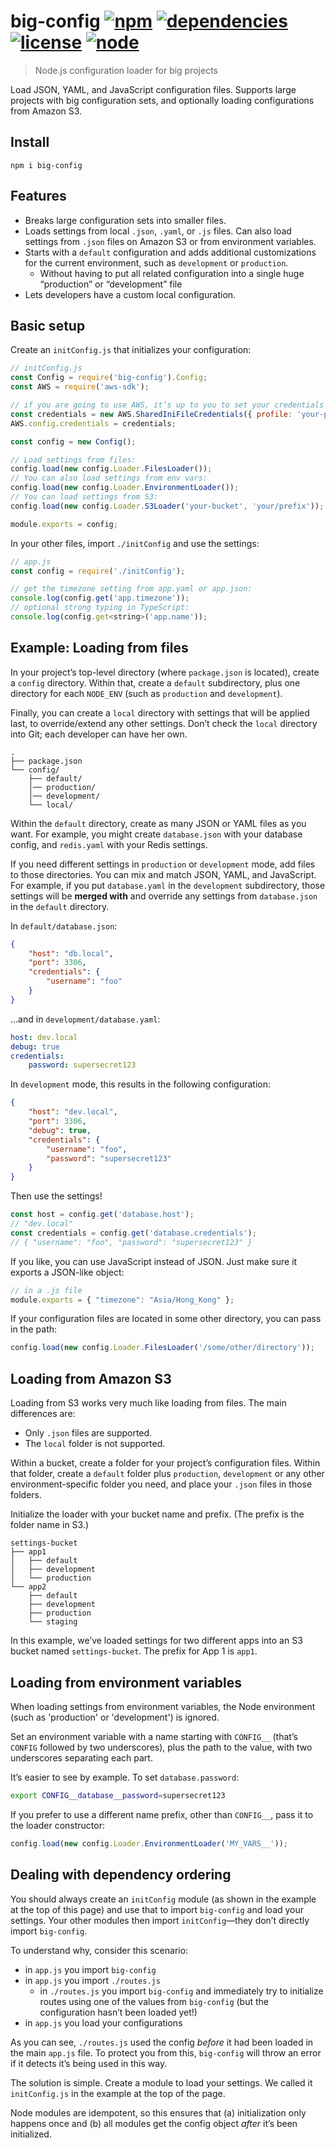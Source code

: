 # big-config [![npm](https://img.shields.io/npm/v/big-config.svg)](https://www.npmjs.com/package/big-config) [![dependencies](https://img.shields.io/david/natesilva/big-config.svg)](https://www.npmjs.com/package/big-config) [![license](https://img.shields.io/github/license/natesilva/big-config.svg)](https://github.com/natesilva/big-config/blob/master/LICENSE) [![node](https://img.shields.io/node/v/big-config.svg)](https://www.npmjs.com/package/big-config)

> Node.js configuration loader for big projects

Load JSON, YAML, and JavaScript configuration files. Supports large projects with big configuration sets, and optionally loading configurations from Amazon S3.

## Install

```
npm i big-config
```

## Features

* Breaks large configuration sets into smaller files.
* Loads settings from local `.json`, `.yaml`, or `.js` files. Can also load settings from `.json` files on Amazon S3 or from environment variables.
* Starts with a `default` configuration and adds additional customizations for the current environment, such as `development` or `production`.
    * Without having to put all related configuration into a single huge “production” or “development” file
* Lets developers have a custom local configuration.

## Basic setup

Create an `initConfig.js` that initializes your configuration:

```javascript
// initConfig.js
const Config = require('big-config').Config;
const AWS = require('aws-sdk');

// if you are going to use AWS, it’s up to you to set your credentials first:
const credentials = new AWS.SharedIniFileCredentials({ profile: 'your-profile' });
AWS.config.credentials = credentials;

const config = new Config();

// Load settings from files:
config.load(new config.Loader.FilesLoader());
// You can also load settings from env vars:
config.load(new config.Loader.EnvironmentLoader());
// You can load settings from S3:
config.load(new config.Loader.S3Loader('your-bucket', 'your/prefix'));

module.exports = config;
```

In your other files, import `./initConfig` and use the settings:

```javascript
// app.js
const config = require('./initConfig');

// get the timezone setting from app.yaml or app.json:
console.log(config.get('app.timezone'));
// optional strong typing in TypeScript:
console.log(config.get<string>('app.name'));
```

## Example: Loading from files

In your project’s top-level directory (where `package.json` is located), create a `config` directory. Within that, create a `default` subdirectory, plus one directory for each `NODE_ENV` (such as `production` and `development`).

Finally, you can create a `local` directory with settings that will be applied last, to override/extend any other settings. Don’t check the `local` directory into Git; each developer can have her own.

```
.
├── package.json
└── config/
    ├── default/
    │── production/
    │── development/
    └── local/
```

Within the `default` directory, create as many JSON or YAML files as you want. For example, you might create `database.json` with your database config, and `redis.yaml` with your Redis settings.

If you need different settings in `production` or `development` mode, add files to those directories. You can mix and match JSON, YAML, and JavaScript. For example, if you put `database.yaml` in the `development` subdirectory, those settings will be **merged with** and override any settings from `database.json` in the `default` directory.

In `default/database.json`:

```json
{
    "host": "db.local",
    "port": 3306,
    "credentials": {
        "username": "foo"
    }
}
```

…and in `development/database.yaml`:

```yaml
host: dev.local
debug: true
credentials:
    password: supersecret123
```

In `development` mode, this results in the following configuration:

```json
{
    "host": "dev.local",
    "port": 3306,
    "debug": true,
    "credentials": {
        "username": "foo",
        "password": "supersecret123"
    }
}
```

Then use the settings!

```js
const host = config.get('database.host');
// "dev.local"
const credentials = config.get('database.credentials');
// { "username": "foo", "password": "supersecret123" }
```

If you like, you can use JavaScript instead of JSON. Just make sure it exports a
JSON-like object:

```javascript
// in a .js file
module.exports = { "timezone": "Asia/Hong_Kong" };
```

If your configuration files are located in some other directory, you can pass in the path:

```javascript
config.load(new config.Loader.FilesLoader('/some/other/directory'));
```

## Loading from Amazon S3

Loading from S3 works very much like loading from files. The main differences are:

* Only `.json` files are supported.
* The `local` folder is not supported.

Within a bucket, create a folder for your project’s configuration files. Within that folder, create a `default` folder plus `production`, `development` or any other environment-specific folder you need, and place your `.json` files in those folders.

Initialize the loader with your bucket name and prefix. (The prefix is the folder name in S3.)

```
settings-bucket
├── app1
│   ├── default
│   ├── development
│   └── production
└── app2
    ├── default
    ├── development
    ├── production
    └── staging
```

In this example, we’ve loaded settings for two different apps into an S3 bucket named `settings-bucket`. The prefix for App 1 is `app1`.

## Loading from environment variables

When loading settings from environment variables, the Node environment (such as 'production' or 'development') is ignored.

Set an environment variable with a name starting with `CONFIG__` (that’s `CONFIG` followed by two underscores), plus the path to the value, with two underscores separating each part.

It’s easier to see by example. To set `database.password`:

```bash
export CONFIG__database__password=supersecret123
```

If you prefer to use a different name prefix, other than `CONFIG__`, pass it to the loader constructor:

```javascript
config.load(new config.Loader.EnvironmentLoader('MY_VARS__'));
```

## Dealing with dependency ordering

You should always create an `initConfig` module (as shown in the example at the top of this page) and use that to import `big-config` and load your settings. Your other modules then import `initConfig`—they don’t directly import `big-config`.

To understand why, consider this scenario:

* in `app.js` you import `big-config`
* in `app.js` you import `./routes.js`
    * in `./routes.js` you import `big-config` and immediately try to initialize routes using one of the values from `big-config` (but the configuration hasn’t been loaded yet!)
* in `app.js` you load your configurations

As you can see, `./routes.js` used the config _before_ it had been loaded in the main `app.js` file. To protect you from this, `big-config` will throw an error if it detects it’s being used in this way.

The solution is simple. Create a module to load your settings. We called it `initConfig.js` in the example at the top of the page.

Node modules are idempotent, so this ensures that (a) initialization only happens once and (b) all modules get the config object _after_ it’s been initialized.
